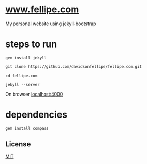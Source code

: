 # www.fellipe.com

My personal website using jekyll-bootstrap

# steps to run

    gem install jekyll

    git clone https://github.com/davidsonfellipe/fellipe.com.git

    cd fellipe.com

    jekyll --server

On browser [localhost:4000](http://localhost:4000)


# dependencies

    gem install compass

## License

[MIT](http://opensource.org/licenses/MIT)
